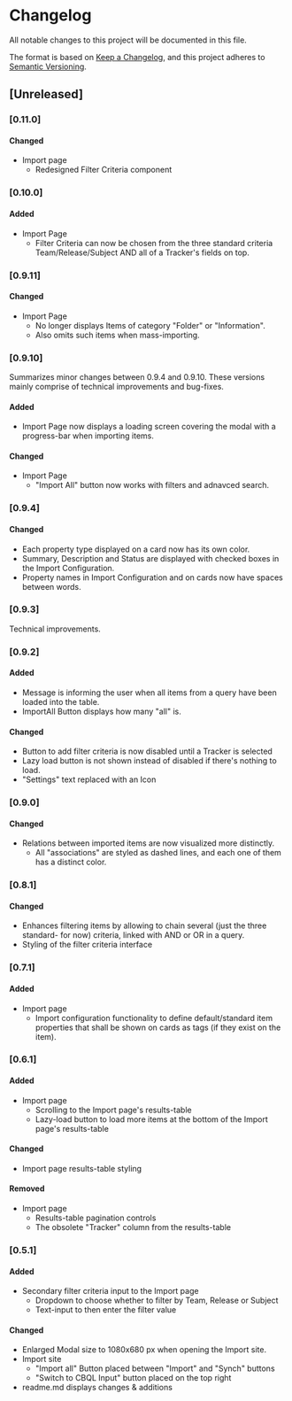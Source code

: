 # Changelog
All notable changes to this project will be documented in this file.

The format is based on [Keep a Changelog](https://keepachangelog.com/en/1.0.0/),
and this project adheres to [Semantic Versioning](https://semver.org/spec/v2.0.0.html).

## [Unreleased]

### [0.11.0]

#### Changed
- Import page
  - Redesigned Filter Criteria component

### [0.10.0]

#### Added
- Import Page
  - Filter Criteria can now be chosen from the three standard criteria Team/Release/Subject AND all of a Tracker's fields on top.

### [0.9.11]

#### Changed
- Import Page
  - No longer displays Items of category "Folder" or "Information".
  - Also omits such items when mass-importing.

### [0.9.10]

Summarizes minor changes between 0.9.4 and 0.9.10. These versions mainly comprise of technical improvements and bug-fixes.

#### Added
- Import Page now displays a loading screen covering the modal with a progress-bar when importing items.

#### Changed
- Import Page
  - "Import All" button now works with filters and adnavced search.

### [0.9.4]

#### Changed
- Each property type displayed on a card now has its own color.
- Summary, Description and Status are displayed with checked boxes in the Import Configuration.
- Property names in Import Configuration and on cards now have spaces between words.

### [0.9.3]

Technical improvements.

### [0.9.2]

#### Added
- Message is informing the user when all items from a query have been loaded into the table.
- ImportAll Button displays how many "all" is.

#### Changed
- Button to add filter criteria is now disabled until a Tracker is selected
- Lazy load button is not shown instead of disabled if there's nothing to load.
- "Settings" text replaced with an Icon

### [0.9.0]

#### Changed
- Relations between imported items are now visualized more distinctly.  
  - All "associations" are styled as dashed lines, and each one of them has a distinct color.

### [0.8.1]

#### Changed
- Enhances filtering items by allowing to chain several (just the three standard- for now) criteria, linked with AND or OR in a query.
- Styling of the filter criteria interface

### [0.7.1]

#### Added
- Import page 
  - Import configuration functionality to define default/standard item properties that shall be shown on cards as tags (if they exist on the item).

### [0.6.1]

#### Added
- Import page 
  - Scrolling to the Import page's results-table
  - Lazy-load button to load more items at the bottom of the Import page's results-table

#### Changed
- Import page results-table styling

#### Removed
- Import page
  - Results-table pagination controls
  - The obsolete "Tracker" column from the results-table

### [0.5.1]

#### Added
- Secondary filter criteria input to the Import page
    - Dropdown to choose whether to filter by Team, Release or Subject
    - Text-input to then enter the filter value

#### Changed
- Enlarged Modal size to 1080x680 px when opening the Import site.
- Import site
    - "Import all" Button placed between "Import" and "Synch" buttons
    - "Switch to CBQL Input" button placed on the top right
- readme.md displays changes & additions
